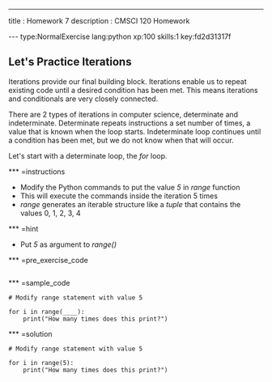 ---
title       : Homework 7
description : CMSCI 120 Homework


--- type:NormalExercise lang:python xp:100 skills:1 key:fd2d31317f
## Let's Practice Iterations

Iterations provide our final building block.  Iterations enable us to repeat existing code until a desired condition has been met.  This means iterations and conditionals are very closely connected.

There are 2 types of iterations in computer science, determinate and indeterminate.  Determinate repeats instructions a set number of times, a value that is known when the loop starts.  Indeterminate loop continues until a condition has been met, but we do not know when that will occur.

Let's start with a determinate loop, the *for* loop.


*** =instructions
- Modify the Python commands to put the value *5* in *range* function
- This will execute the commands inside the iteration 5 times
- *range* generates an iterable structure like a *tuple* that contains the values 0, 1, 2, 3, 4

*** =hint
- Put *5* as argument to *range()*

*** =pre_exercise_code
```{python}

```

*** =sample_code
```{python}
# Modify range statement with value 5

for i in range(____):
    print("How many times does this print?")

```

*** =solution
```{python}
# Modify range statement with value 5

for i in range(5):
    print("How many times does this print?")

```
